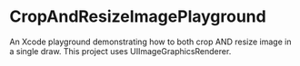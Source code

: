 # CropAndResizeImagePlayground

An Xcode playground demonstrating how to both crop AND resize image in a single draw.
This project uses UIImageGraphicsRenderer.
